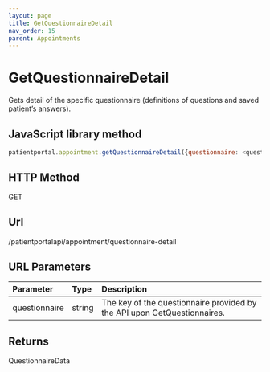 ```yaml
---
layout: page
title: GetQuestionnaireDetail
nav_order: 15
parent: Appointments
---
```


# GetQuestionnaireDetail

Gets detail of the specific questionnaire (definitions of questions and saved patient’s answers).

## JavaScript library method

```javascript
patientportal.appointment.getQuestionnaireDetail({questionnaire: <questionnaire>});
```

## HTTP Method

GET

## ****Url****

/patientportalapi/appointment/questionnaire-detail

## URL Parameters

| Parameter | Type   | Description                                                 |
|:----------|:-------|:------------------------------------------------------------|
| questionnaire | string | The key of the questionnaire provided by the API upon GetQuestionnaires. |

## Returns

QuestionnaireData
